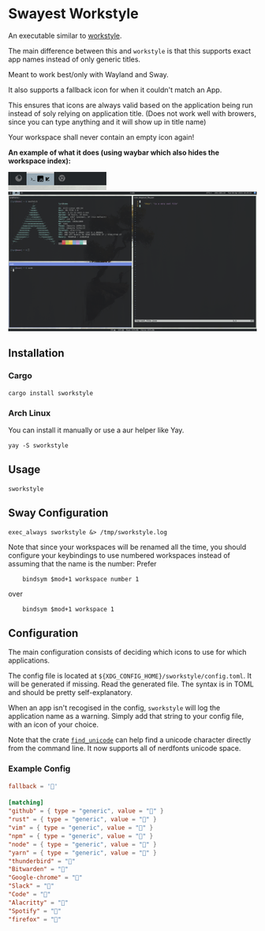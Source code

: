# Swayest Workstyle

An executable similar to [workstyle](https://github.com/pierrechevalier83/workstyle).

The main difference between this and `workstyle` is that this supports exact app names instead of only generic titles.

Meant to work best/only with Wayland and Sway.

It also supports a fallback icon for when it couldn't match an App.

This ensures that icons are always valid based on the application being run instead of soly relying on application title. (Does not work well with browers, since you can type anything and it will show up in title name)

Your workspace shall never contain an empty icon again!

**An example of what it does (using waybar which also hides the workspace index):**

<img src="./screenshots/bar.png">
<br />
<img src="./screenshots/desktop.png" width="1000">

## Installation

### Cargo

```
cargo install sworkstyle
```

### Arch Linux

You can install it manually or use a aur helper like Yay.

```
yay -S sworkstyle
```

## Usage

```
sworkstyle
```

## Sway Configuration

```
exec_always sworkstyle &> /tmp/sworkstyle.log
```

Note that since your workspaces will be renamed all the time, you should configure your keybindings to use numbered workspaces instead of assuming that the name is the number:
Prefer

```
    bindsym $mod+1 workspace number 1
```

over

```
    bindsym $mod+1 workspace 1
```

## Configuration

The main configuration consists of deciding which icons to use for which applications.

The config file is located at `${XDG_CONFIG_HOME}/sworkstyle/config.toml`. It will be generated if missing. Read the generated file. The syntax is in TOML and should be pretty self-explanatory.

When an app isn't recogised in the config, `sworkstyle` will log the application name as a warning.
Simply add that string to your config file, with an icon of your choice.

Note that the crate [`find_unicode`](https://github.com/pierrechevalier83/find_unicode/) can help find a unicode character directly from the command line. It now supports all of nerdfonts unicode space.

### Example Config

```toml
fallback = ''

[matching]
"github" = { type = "generic", value = "" }
"rust" = { type = "generic", value = "" }
"vim" = { type = "generic", value = "" }
"npm" = { type = "generic", value = "" }
"node" = { type = "generic", value = "" }
"yarn" = { type = "generic", value = "" }
"thunderbird" = ""
"Bitwarden" = ""
"Google-chrome" = ""
"Slack" = ""
"Code" = ""
"Alacritty" = ""
"Spotify" = ""
"firefox" = ""
```
